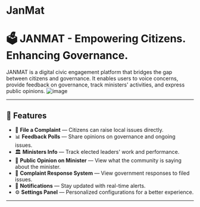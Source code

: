# JanMat

# 🗳️ JANMAT - Empowering Citizens. Enhancing Governance.

JANMAT is a digital civic engagement platform that bridges the gap between citizens and governance. It enables users to voice concerns, provide feedback on governance, track ministers' activities, and express public opinions.
![image](https://github.com/user-attachments/assets/36336b2c-49f7-4897-9f65-ff49ed1e9bb1)

---

## 📌 Features

- 📝 **File a Complaint** — Citizens can raise local issues directly.
- 📊 **Feedback Polls** — Share opinions on governance and ongoing issues.
- 🏛️ **Ministers Info** — Track elected leaders' work and performance.
- 📣 **Public Opinion on Minister** — View what the community is saying about the minister.
- 📁 **Complaint Response System** — View government responses to filed issues.
- 🔔 **Notifications** — Stay updated with real-time alerts.
- ⚙️ **Settings Panel** — Personalized configurations for a better experience.

---

